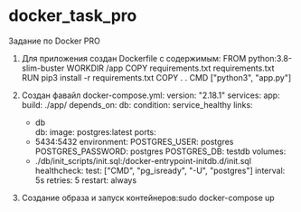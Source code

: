 # docker_task_pro
Задание по Docker PRO

1. Для приложения создан Dockerfile с содержимым:
FROM python:3.8-slim-buster
WORKDIR /app
COPY requirements.txt requirements.txt
RUN pip3 install -r requirements.txt
COPY . .
CMD ["python3", "app.py"] 

2. Создан фавайл docker-compose.yml:
version: "2.18.1"
services:
  app:
    build: ./app/
    depends_on:
      db:
        condition: service_healthy
    links:
      - db   
  db:
    image: postgres:latest
    ports:
      - 5434:5432
    environment:
      POSTGRES_USER: postgres
      POSTGRES_PASSWORD: postgres
      POSTGRES_DB: testdb
    volumes:
      - ./db/init_scripts/init.sql:/docker-entrypoint-initdb.d/init.sql 
    healthcheck:
      test: ["CMD", "pg_isready", "-U", "postgres"]
      interval: 5s
      retries: 5
    restart: always

  3. Создание образа и запуск контейнеров:sudo docker-compose up

